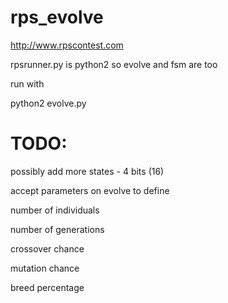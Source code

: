 # rps_evolve
http://www.rpscontest.com

rpsrunner.py is python2 so evolve and fsm are too

run with

python2 evolve.py

# TODO:

possibly add more states - 4 bits (16)
 
accept parameters on evolve to define
 
number of individuals
  
number of generations
  
crossover chance
  
mutation chance
  
breed percentage

